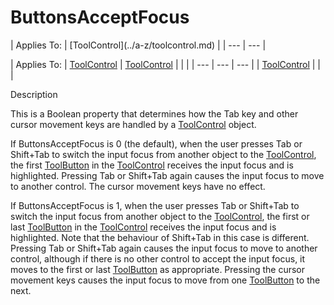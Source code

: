 




<h1 class="heading"><span class="name">ButtonsAcceptFocus</span></h1>
| Applies To: | [ToolControl](../a-z/toolcontrol.md) |
| --- | ---  |

| Applies To: | [ToolControl](../a-z/toolcontrol.md) | [ToolControl](../a-z/toolcontrol.md) |  |  |
| --- | --- | ---  |
| [ToolControl](../a-z/toolcontrol.md) |  |  |


Description


This is a Boolean property that determines how the Tab key and other cursor movement keys are handled by a [ToolControl](../a-z/toolcontrol.md) object.


If ButtonsAcceptFocus is 0 (the default), when the user presses Tab or Shift+Tab to switch the input focus from another object to the [ToolControl](../a-z/toolcontrol.md), the first [ToolButton](../a-z/toolbutton.md) in the [ToolControl](../a-z/toolcontrol.md) receives the input focus and is highlighted. Pressing Tab or Shift+Tab again causes the input focus to move to another control. The cursor movement keys have no effect.


If ButtonsAcceptFocus is 1, when the user presses Tab or Shift+Tab to switch the input focus from another object to the [ToolControl](../a-z/toolcontrol.md), the first or last [ToolButton](../a-z/toolbutton.md) in the [ToolControl](../a-z/toolcontrol.md) receives the input focus and is highlighted. Note that the behaviour of Shift+Tab in this case is different. Pressing Tab or Shift+Tab again causes the input focus to move to another control, although if there is no other control to accept the input focus, it moves to the first or last [ToolButton](../a-z/toolbutton.md) as appropriate. Pressing the cursor movement keys causes the input focus to move from one [ToolButton](../a-z/toolbutton.md) to the next.



